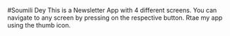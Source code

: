 #Soumili Dey
This is a Newsletter App with 4 different screens. You can navigate to any screen by pressing on the respective button. Rtae my app using the thumb icon.